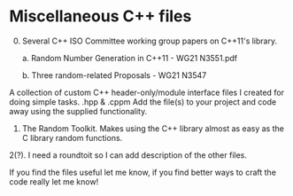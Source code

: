 # Miscellaneous C++ files

0. Several C++ ISO Committee working group papers on C++11's <random> library.

    a. Random Number Generation in C++11 - WG21 N3551.pdf
    
    b. Three random-related Proposals - WG21 N3547

  A collection of custom C++ header-only/module interface files I created for doing simple tasks.  .hpp & .cppm  Add the file(s) to your project and code away using the supplied functionality.

1. The Random Toolkit.  Makes using the C++ <random> library almost as easy as the C library random functions.

2(?). I need a roundtoit so I can add description of the other files.

If you find the files useful let me know, if you find better ways to craft the code really let me know!

